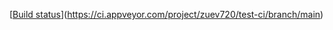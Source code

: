 [[Build status](https://ci.appveyor.com/api/projects/status/2oj7g90odbj9p2cf/branch/main?svg=true)](https://ci.appveyor.com/project/zuev720/test-ci/branch/main)
